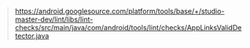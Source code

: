 



> https://android.googlesource.com/platform/tools/base/+/studio-master-dev/lint/libs/lint-checks/src/main/java/com/android/tools/lint/checks/AppLinksValidDetector.java
<!--stackedit_data:
eyJoaXN0b3J5IjpbLTEwMTEzNTg2NDldfQ==
-->